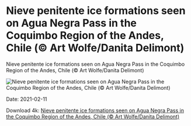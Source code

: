 # Nieve penitente ice formations seen on Agua Negra Pass in the Coquimbo Region of the Andes, Chile (© Art Wolfe/Danita Delimont)

Nieve penitente ice formations seen on Agua Negra Pass in the Coquimbo Region of the Andes, Chile (© Art Wolfe/Danita Delimont)

![Nieve penitente ice formations seen on Agua Negra Pass in the Coquimbo Region of the Andes, Chile (© Art Wolfe/Danita Delimont)](https://bing.com/th?id=OHR.PenitentSnow_EN-US0047515629_UHD.jpg&w=1024&h=576)

Date: 2021-02-11

Download 4k: [Nieve penitente ice formations seen on Agua Negra Pass in the Coquimbo Region of the Andes, Chile (© Art Wolfe/Danita Delimont)](https://bing.com/th?id=OHR.PenitentSnow_EN-US0047515629_UHD.jpg)

